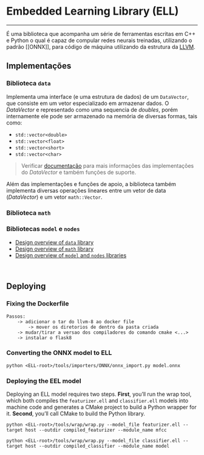 # Embedded Learning Library (ELL)
---

É uma biblioteca que acompanha um série de ferramentas escritas em C++ e Python o qual é capaz de compular redes neurais treinadas, utilizando o padrão [[ONNX]], para código de máquina utilizando da estrutura da [LLVM](https://llvm.org/).


## Implementações

### Biblioteca `data`

Implementa uma interface (e uma estrutura de dados) de um `DataVector`, que consiste em um vetor especializado em armazenar dados. O *DataVector* e representado como uma sequencia de *doubles*, porém internamente ele pode ser armazenado na memória de diversas formas, tais como:

- `std::vector<double>`
- `std::vector<float>`
- `std::vector<short>`
- `std::vector<char>`

> Verificar [documentação](https://github.com/microsoft/ELL/blob/master/libraries/data/doc/README.md) para mais informações das implementações do *DataVector* e também funções de suporte.

Além das implementações e funções de apoio, a biblioteca também implementa diversas operações lineares entre um vetor de data (*DataVector*) e um vetor `math::Vector`.


### Biblioteca `math`

### Bibliotecas `model` e `nodes`


-   [Design overview of `data` library](https://github.com/microsoft/ELL/blob/master/libraries/data/doc/README.md)
-   [Design overview of `math` library](https://github.com/microsoft/ELL/blob/master/libraries/math/doc/README.md)
-   [Design overview of `model` and `nodes` libraries](https://github.com/microsoft/ELL/blob/master/libraries/model/doc/README.md)

<br>

## Deploying

### Fixing the Dockerfile

```
Passos:
	-> adicionar o tar do llvm-8 ao docker file
		-> mover os diretorios de dentro da pasta criada
	-> mudar/tirar a versao dos compiladores do comando cmake <...>
	-> instalar o flask8
```

### Converting the ONNX model to ELL

```shell
python <ELL-root>/tools/importers/ONNX/onnx_import.py model.onnx
```

### Deploying the EEL model

Deploying an ELL model requires two steps. **First**, you’ll run the wrap tool, which both compiles the `featurizer.ell` and `classifier.ell` models into machine code and generates a CMake project to build a Python wrapper for it. **Second**, you’ll call CMake to build the Python library.

```shell
python <ELL-root>/tools/wrap/wrap.py --model_file featurizer.ell --target host --outdir compiled_featurizer --module_name mfcc

python <ELL-root>/tools/wrap/wrap.py --model_file classifier.ell --target host --outdir compiled_classifier --module_name model
```
